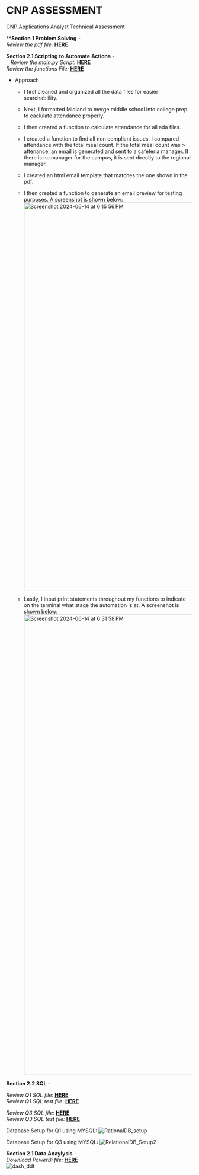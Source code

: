 # CNP ASSESSMENT
CNP Applications Analyst Technical Assessment

 ****Section 1 Problem Solving** - </br>
 *Review the pdf file:* **[HERE](https://github.com/ddthompson01/CNP/blob/main/Section-1_ddt.pdf)**<br />


****Section 2.1 Scripting to Automate Actions**** - </br>
  
 *Review the main.py Script:* **[HERE](https://github.com/ddthompson01/CNP/blob/main/Part-2.1/main.py)**<br />
 *Review the functions File:* **[HERE](https://github.com/ddthompson01/CNP/blob/main/Part-2.1/utils.py)**<br />
  - Approach
    - I first cleaned and organized all the data files for easier searchablility. 
    - Next, I formatted Midland to merge middle school into college prep to caclulate attendance properly.
    - I then created a function to calculate attendance for all ada files. 
    - I created a function to find all non compliant issues. I compared attendance with the total meal count. If the total meal count was > attenance, an email is generated and sent to a cafeteria manager. If there is no manager for the campus, it is sent directly to the regional manager.
    - I created an html email template that matches the one shown in the pdf.
    - I then created a function to generate an email preview for testing purposes. A screenshot is shown below:
      <img width="1047" alt="Screenshot 2024-06-14 at 6 15 56 PM" src="https://github.com/ddthompson01/CNP/assets/112508527/8ec4b39e-7798-4342-9140-eb47f4efb271">
      
    - Lastly, I input print statements throughout my functions to indicate on the terminal what stage the automation is at. A screenshot is shown below:
      <img width="1243" alt="Screenshot 2024-06-14 at 6 31 58 PM" src="https://github.com/ddthompson01/CNP/assets/112508527/e053bcf1-2dc8-45d4-b79c-b4618159c42c">
      
 
****Section 2.2 SQL**** - </br>

 *Review Q1 SQL file:* **[HERE](https://github.com/ddthompson01/CNP/blob/main/Part-2.2/Q1/q1_storedproc.sql)**<br />
 *Review Q1 SQL test file:* **[HERE](https://github.com/ddthompson01/CNP/tree/main/Part-2.2/Q1/Q1_Test%20Results)**<br />
 
 *Review Q3 SQL file:* **[HERE](https://github.com/ddthompson01/CNP/blob/main/Part-2.2/Q3/UserAccess.sql)**<br />
 *Review Q3 SQL test file:* **[HERE](https://github.com/ddthompson01/CNP/blob/main/Part-2.2/Q3/Tests.sql)**<br />

 Database Setup for Q1 using MYSQL:
 ![RationalDB_setup](https://github.com/ddthompson01/CNP/assets/112508527/b566c92e-8049-4904-96d5-9ef8f741ed5f)

Database Setup for Q3 using MYSQL:
![RelationalDB_Setup2](https://github.com/ddthompson01/CNP/assets/112508527/be485d11-5c29-4ce9-9d81-dc887faad0fa)

****Section 2.1 Data Anaylysis**** - </br>
 *Download PowerBi file:* **[HERE](https://github.com/ddthompson01/CNP/blob/main/Part-3/meal_insights_ddt.pbix)**<br />
![dash_ddt](https://github.com/ddthompson01/CNP/assets/112508527/5b2ac511-11ed-4596-a931-05e2b50f4415)
